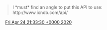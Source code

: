 > I \*must\* find an angle to put this API to use: http://www\.icndb\.com/api/

<img src="../../media/tweet.ico" width="12" /> [Fri Apr 24 21:33:30 +0000 2020](https://twitter.com/DromerDenker/status/1253799251999629313)